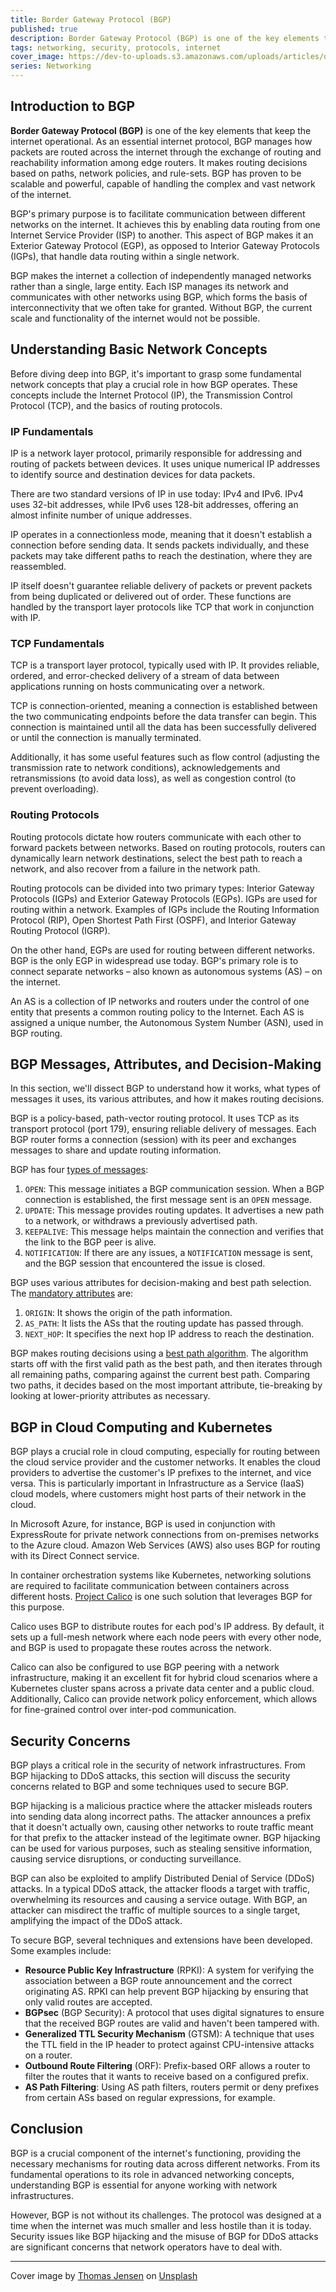 ```yaml
---
title: Border Gateway Protocol (BGP) 
published: true
description: Border Gateway Protocol (BGP) is one of the key elements that keep the internet operational. As an essential internet protocol, BGP manages how packets are routed across the internet through the exchange of routing and reachability information among edge routers.
tags: networking, security, protocols, internet
cover_image: https://dev-to-uploads.s3.amazonaws.com/uploads/articles/qgmr0zzgfvekiln5msx9.jpg
series: Networking
---
```


## Introduction to BGP

**Border Gateway Protocol (BGP)** is one of the key elements that keep the internet operational. As an essential internet protocol, BGP manages how packets are routed across the internet through the exchange of routing and reachability information among edge routers. It makes routing decisions based on paths, network policies, and rule-sets. BGP has proven to be scalable and powerful, capable of handling the complex and vast network of the internet.

BGP's primary purpose is to facilitate communication between different networks on the internet. It achieves this by enabling data routing from one Internet Service Provider (ISP) to another. This aspect of BGP makes it an Exterior Gateway Protocol (EGP), as opposed to Interior Gateway Protocols (IGPs), that handle data routing within a single network.

BGP makes the internet a collection of independently managed networks rather than a single, large entity. Each ISP manages its network and communicates with other networks using BGP, which forms the basis of interconnectivity that we often take for granted. Without BGP, the current scale and functionality of the internet would not be possible.

## Understanding Basic Network Concepts

Before diving deep into BGP, it's important to grasp some fundamental network concepts that play a crucial role in how BGP operates. These concepts include the Internet Protocol (IP), the Transmission Control Protocol (TCP), and the basics of routing protocols.

### IP Fundamentals

IP is a network layer protocol, primarily responsible for addressing and routing of packets between devices. It uses unique numerical IP addresses to identify source and destination devices for data packets.

There are two standard versions of IP in use today: IPv4 and IPv6. IPv4 uses 32-bit addresses, while IPv6 uses 128-bit addresses, offering an almost infinite number of unique addresses.

IP operates in a connectionless mode, meaning that it doesn't establish a connection before sending data. It sends packets individually, and these packets may take different paths to reach the destination, where they are reassembled.

IP itself doesn't guarantee reliable delivery of packets or prevent packets from being duplicated or delivered out of order. These functions are handled by the transport layer protocols like TCP that work in conjunction with IP.

### TCP Fundamentals

TCP is a transport layer protocol, typically used with IP. It provides reliable, ordered, and error-checked delivery of a stream of data between applications running on hosts communicating over a network.

TCP is connection-oriented, meaning a connection is established between the two communicating endpoints before the data transfer can begin. This connection is maintained until all the data has been successfully delivered or until the connection is manually terminated.

Additionally, it has some useful features such as flow control (adjusting the transmission rate to network conditions), acknowledgements and retransmissions (to avoid data loss), as well as congestion control (to prevent overloading).

### Routing Protocols

Routing protocols dictate how routers communicate with each other to forward packets between networks. Based on routing protocols, routers can dynamically learn network destinations, select the best path to reach a network, and also recover from a failure in the network path.

Routing protocols can be divided into two primary types: Interior Gateway Protocols (IGPs) and Exterior Gateway Protocols (EGPs). IGPs are used for routing within a network. Examples of IGPs include the Routing Information Protocol (RIP), Open Shortest Path First (OSPF), and Interior Gateway Routing Protocol (IGRP).

On the other hand, EGPs are used for routing between different networks. BGP is the only EGP in widespread use today. BGP's primary role is to connect separate networks – also known as autonomous systems (AS) – on the internet.

An AS is a collection of IP networks and routers under the control of one entity that presents a common routing policy to the Internet. Each AS is assigned a unique number, the Autonomous System Number (ASN), used in BGP routing.

## BGP Messages, Attributes, and Decision-Making

In this section, we'll dissect BGP to understand how it works, what types of messages it uses, its various attributes, and how it makes routing decisions.

BGP is a policy-based, path-vector routing protocol. It uses TCP as its transport protocol (port 179), ensuring reliable delivery of messages. Each BGP router forms a connection (session) with its peer and exchanges messages to share and update routing information.

BGP has four [types of messages](https://datatracker.ietf.org/doc/html/rfc4271#section-4):

1. `OPEN`: This message initiates a BGP communication session. When a BGP connection is established, the first message sent is an `OPEN` message.
2. `UPDATE`: This message provides routing updates. It advertises a new path to a network, or withdraws a previously advertised path.
3. `KEEPALIVE`: This message helps maintain the connection and verifies that the link to the BGP peer is alive.
4. `NOTIFICATION`: If there are any issues, a `NOTIFICATION` message is sent, and the BGP session that encountered the issue is closed.

BGP uses various attributes for decision-making and best path selection. The [mandatory attributes](https://techhub.hpe.com/eginfolib/networking/docs/switches/K-KA-KB/15-18/5998-8164_mrg/content/ch15s07.html) are:

1. `ORIGIN`: It shows the origin of the path information.
2. `AS_PATH`: It lists the ASs that the routing update has passed through.
3. `NEXT_HOP`: It specifies the next hop IP address to reach the destination.

BGP makes routing decisions using a [best path algorithm](https://www.cisco.com/c/en/us/support/docs/ip/border-gateway-protocol-bgp/13753-25.html#anc2). The algorithm starts off with the first valid path as the best path, and then iterates through all remaining paths, comparing against the current best path. Comparing two paths, it decides based on the most important attribute, tie-breaking by looking at lower-priority attributes as necessary.

## BGP in Cloud Computing and Kubernetes

BGP plays a crucial role in cloud computing, especially for routing between the cloud service provider and the customer networks. It enables the cloud providers to advertise the customer's IP prefixes to the internet, and vice versa. This is particularly important in Infrastructure as a Service (IaaS) cloud models, where customers might host parts of their network in the cloud.

In Microsoft Azure, for instance, BGP is used in conjunction with ExpressRoute for private network connections from on-premises networks to the Azure cloud. Amazon Web Services (AWS) also uses BGP for routing with its Direct Connect service.

In container orchestration systems like Kubernetes, networking solutions are required to facilitate communication between containers across different hosts. [Project Calico](https://github.com/projectcalico/calico) is one such solution that leverages BGP for this purpose.

Calico uses BGP to distribute routes for each pod's IP address. By default, it sets up a full-mesh network where each node peers with every other node, and BGP is used to propagate these routes across the network.

Calico can also be configured to use BGP peering with a network infrastructure, making it an excellent fit for hybrid cloud scenarios where a Kubernetes cluster spans across a private data center and a public cloud. Additionally, Calico can provide network policy enforcement, which allows for fine-grained control over inter-pod communication.

## Security Concerns

BGP plays a critical role in the security of network infrastructures. From BGP hijacking to DDoS attacks, this section will discuss the security concerns related to BGP and some techniques used to secure BGP.

BGP hijacking is a malicious practice where the attacker misleads routers into sending data along incorrect paths. The attacker announces a prefix that it doesn't actually own, causing other networks to route traffic meant for that prefix to the attacker instead of the legitimate owner. BGP hijacking can be used for various purposes, such as stealing sensitive information, causing service disruptions, or conducting surveillance.

BGP can also be exploited to amplify Distributed Denial of Service (DDoS) attacks. In a typical DDoS attack, the attacker floods a target with traffic, overwhelming its resources and causing a service outage. With BGP, an attacker can misdirect the traffic of multiple sources to a single target, amplifying the impact of the DDoS attack.

To secure BGP, several techniques and extensions have been developed. Some examples include:

- **Resource Public Key Infrastructure** (RPKI): A system for verifying the association between a BGP route announcement and the correct originating AS. RPKI can help prevent BGP hijacking by ensuring that only valid routes are accepted.
- **BGPsec** (BGP Security): A protocol that uses digital signatures to ensure that the received BGP routes are valid and haven't been tampered with.
- **Generalized TTL Security Mechanism** (GTSM): A technique that uses the TTL field in the IP header to protect against CPU-intensive attacks on a router.
- **Outbound Route Filtering** (ORF): Prefix-based ORF allows a router to filter the routes that it wants to receive based on a configured prefix.
- **AS Path Filtering**: Using AS path filters, routers permit or deny prefixes from certain ASs based on regular expressions, for example.

## Conclusion

BGP is a crucial component of the internet's functioning, providing the necessary mechanisms for routing data across different networks. From its fundamental operations to its role in advanced networking concepts, understanding BGP is essential for anyone working with network infrastructures.

However, BGP is not without its challenges. The protocol was designed at a time when the internet was much smaller and less hostile than it is today. Security issues like BGP hijacking and the misuse of BGP for DDoS attacks are significant concerns that network operators have to deal with.

---

Cover image by <a href="https://unsplash.com/@thomasjsn?utm_source=unsplash&utm_medium=referral&utm_content=creditCopyText">Thomas Jensen</a> on <a href="https://unsplash.com/photos/UrtxBX5i5SE?utm_source=unsplash&utm_medium=referral&utm_content=creditCopyText">Unsplash</a>
